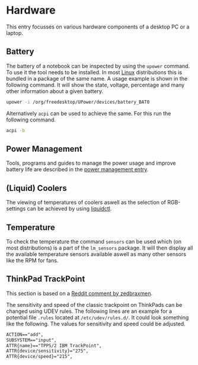 # Hardware 

This entry focusses on various hardware components of a desktop PC or a laptop.

## Battery 

The battery of a notebook can be inspected by using the `upower` command.
To use it the tool needs to be installed.
In most [Linux](/wiki/linux.md) distributions this is bundled in a package of the same name.
A usage example is shown in the following command.
It will show the state, voltage, percentage and many other information about a given battery.

```sh
upower -i /org/freedesktop/UPower/devices/battery_BAT0
```

Alternatively `acpi` can be used to achieve the same.
For this run the following command.

```sh
acpi -b
```

## Power Management

Tools, programs and guides to manage the power usage and improve battery life are described in the
[power management entry](/wiki/linux/power_management.md).

## (Liquid) Coolers

The viewing of temperatures of coolers aswell as the selection of RGB-settings can be achieved by
using [liquidctl](https://github.com/liquidctl/liquidctl).

## Temperature 

To check the temperature the command `sensors` can be used which (on most distributions) is a part
of the `lm_sensors` package.
It will then display all the available temperature sensors available aswell as many other sensors
like the RPM for fans.

## ThinkPad TrackPoint

This section is based on a
[Reddit comment by zedbraxmen](https://www.reddit.com/r/thinkpad/comments/wjb8qz/configuring_trackpoint_in_wayland/).

The sensitivity and speed of the classic trackpoint on ThinkPads can be changed using UDEV rules.
The following lines are an example for a potential file `.rules` located at `/etc/udev/rules.d/`.
It could look something like the following.
The values for sensitivity and speed could be adjusted.

```txt
ACTION=="add",    
SUBSYSTEM=="input",    
ATTR{name}=="TPPS/2 IBM TrackPoint",    
ATTR{device/sensitivity}="275",
ATTR{device/speed}="215",
```
